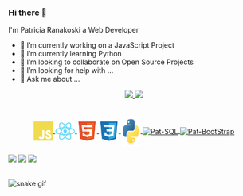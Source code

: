 ### Hi there 👋

I'm Patricia Ranakoski a Web Developer 


<!-- **PRanakoski/PRanakoski** is a ✨ _special_ ✨ repository because its `README.md` (this file) appears on your GitHub profile.
 -->
<!-- Here are some ideas to get you started: -->

- 🔭 I’m currently working on a JavaScript Project
- 🌱 I’m currently learning Python
- 👯 I’m looking to collaborate on Open Source Projects 
- 🤔 I’m looking for help with ...
- 💬 Ask me about ...
<!-- - 📫 How to reach me: 07493944302 -->
<!-- - 😄 Pronouns: ... -->
<!-- - ⚡ Fun fact: ... -->


<div align="center">
  <a href="https://github.com/PatriciaRanakoski">
  <img height="180em" src="https://github-readme-stats.vercel.app/api?username=PatriciaRanakoski&show_icons=true&theme=dracula&include_all_commits=true&count_private=true"/>
  <img height="180em" src="https://github-readme-stats.vercel.app/api/top-langs/?username=PatriciaRanakoski&layout=compact&langs_count=7&theme=dracula"/>
</div>
  <br>
<div align="center"><br>
  <img align="center" alt="Pat-Js" height="40" width="40" src="https://raw.githubusercontent.com/devicons/devicon/master/icons/javascript/javascript-plain.svg">
  <img align="center" alt="Pat-React" height="40" width="40" src="https://raw.githubusercontent.com/devicons/devicon/master/icons/react/react-original.svg">
  <img align="center" alt="Pat-HTML" height="40" width="40" src="https://raw.githubusercontent.com/devicons/devicon/master/icons/html5/html5-original.svg">
  <img align="center" alt="Pat-CSS" height="40" width="40" src="https://raw.githubusercontent.com/devicons/devicon/master/icons/css3/css3-original.svg">
  <img align="center" alt="Pat-Python" height="60" width="40" src="https://raw.githubusercontent.com/devicons/devicon/master/icons/python/python-original.svg">
 <img align="center" alt="Pat-SQL" height="70" width="70" src="https://cdn.jsdelivr.net/gh/devicons/devicon/icons/mysql/mysql-original-wordmark.svg" />
 <img align="center" alt="Pat-BootStrap" height="40" width="40" src="https://cdn.jsdelivr.net/gh/devicons/devicon/icons/bootstrap/bootstrap-original.svg" />
</div>

<br>

<div>  
<a height="100rem" href="https://instagram.com/ranakoski_patricia" target="_blank"><img src="https://img.shields.io/badge/-Instagram-%23E4405F?style=for-the-    badge&logo=instagram&logoColor=white" target="_blank"></a>
<a href = "mailto:ranakoskipatricia@gmail.com"><img src="https://img.shields.io/badge/-Gmail-%23333?style=for-the-badge&logo=gmail&logoColor=white"     target="_blank"></a>
<a href="https://www.linkedin.com/in/patricia-ranakoski-432522160/" target="_blank"><img src="https://img.shields.io/badge/-LinkedIn-%230077B5?style=for-the-badge&logo=linkedin&logoColor=white" target="_blank"></a>   
</div>
 <br>
  
  ![snake gif](https://github.com/PRanakoski/PRanakoski-/blob/output/github-contribution-grid-snake.gif)

 
